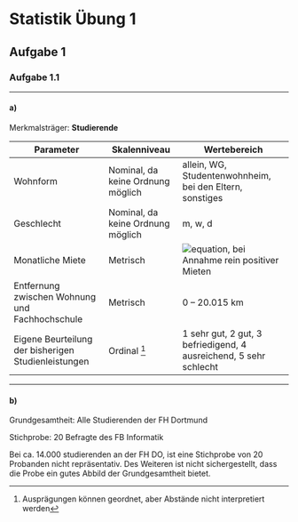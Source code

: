 # Statistik Übung 1


## Aufgabe 1

### Aufgabe 1.1

---

#### a)


Merkmalsträger: **Studierende**

| Parameter                                           | Skalenniveau                      | Wertebereich                                                      |
| --------------------------------------------------- | --------------------------------- | ----------------------------------------------------------------- |
| Wohnform                                            | Nominal, da keine Ordnung möglich | allein, WG, Studentenwohnheim, bei den Eltern, sonstiges          |
| Geschlecht                                          | Nominal, da keine Ordnung möglich | m, w, d                                                           |
| Monatliche Miete                                    | Metrisch                          | ![equation][1], bei Annahme rein positiver Mieten                           |
| Entfernung zwischen Wohnung und Fachhochschule      | Metrisch                          | 0 – 20.015 km                                                     |
| Eigene Beurteilung der bisherigen Studienleistungen | Ordinal [^2]                      | 1 sehr gut, 2 gut, 3 befriedigend, 4 ausreichend, 5 sehr schlecht |


[1]: https://latex.codecogs.com/png.latex?\dpi{120}[0;%20\infty%29
[^2]: Ausprägungen können geordnet, aber Abstände nicht interpretiert werden


---

#### b)

Grundgesamtheit: Alle Studierenden der FH Dortmund

Stichprobe: 20 Befragte des FB Informatik

Bei ca. 14.000 studierenden an der FH DO, ist eine Stichprobe von 20 Probanden nicht repräsentativ.
Des Weiteren ist nicht sichergestellt, dass die Probe ein gutes Abbild der Grundgesamtheit bietet.
